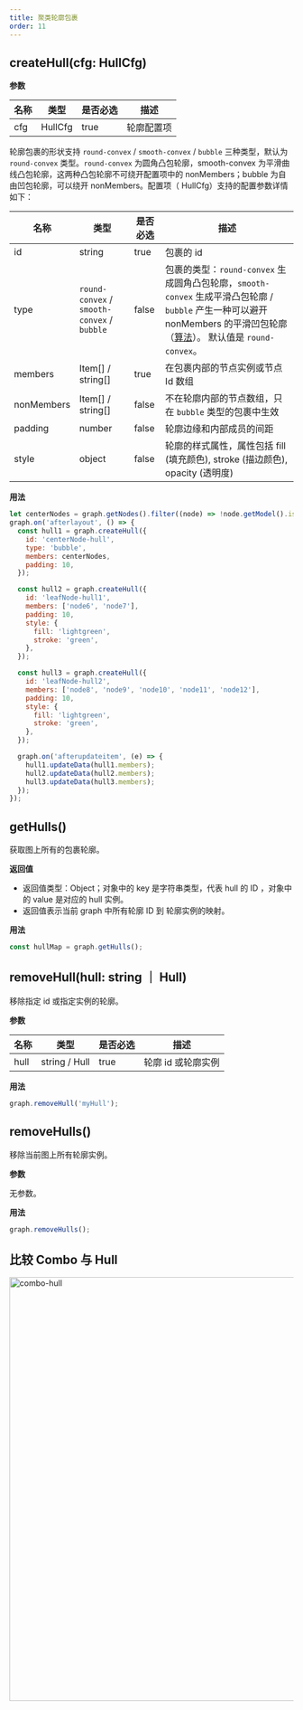 ```yaml
---
title: 聚类轮廓包裹
order: 11
---
```


## createHull(cfg: HullCfg)

**参数**

| 名称 | 类型    | 是否必选 | 描述       |
| ---- | ------- | -------- | ---------- |
| cfg  | HullCfg | true     | 轮廓配置项 |

轮廓包裹的形状支持 `round-convex` / `smooth-convex` / `bubble` 三种类型，默认为 `round-convex` 类型。`round-convex` 为圆角凸包轮廓，smooth-convex 为平滑曲线凸包轮廓，这两种凸包轮廓不可绕开配置项中的 nonMembers；bubble 为自由凹包轮廓，可以绕开 nonMembers。配置项（ HullCfg）支持的配置参数详情如下：

| 名称 | 类型 | 是否必选 | 描述 |
| --- | --- | --- | --- |
| id | string | true | 包裹的 id |
| type | `round-convex` / `smooth-convex` / `bubble` | false | 包裹的类型：`round-convex` 生成圆角凸包轮廓，`smooth-convex` 生成平滑凸包轮廓 / `bubble` 产生一种可以避开 nonMembers 的平滑凹包轮廓（[算法](http://vialab.science.uoit.ca/portfolio/bubblesets)）。 默认值是 `round-convex`。 |
| members | Item[] / string[] | true | 在包裹内部的节点实例或节点 Id 数组 |
| nonMembers | Item[] / string[] | false | 不在轮廓内部的节点数组，只在 `bubble` 类型的包裹中生效 |
| padding | number | false | 轮廓边缘和内部成员的间距 |
| style | object | false | 轮廓的样式属性，属性包括 fill (填充颜色), stroke (描边颜色), opacity (透明度) |

**用法**

```javascript
let centerNodes = graph.getNodes().filter((node) => !node.getModel().isLeaf);
graph.on('afterlayout', () => {
  const hull1 = graph.createHull({
    id: 'centerNode-hull',
    type: 'bubble',
    members: centerNodes,
    padding: 10,
  });

  const hull2 = graph.createHull({
    id: 'leafNode-hull1',
    members: ['node6', 'node7'],
    padding: 10,
    style: {
      fill: 'lightgreen',
      stroke: 'green',
    },
  });

  const hull3 = graph.createHull({
    id: 'leafNode-hull2',
    members: ['node8', 'node9', 'node10', 'node11', 'node12'],
    padding: 10,
    style: {
      fill: 'lightgreen',
      stroke: 'green',
    },
  });

  graph.on('afterupdateitem', (e) => {
    hull1.updateData(hull1.members);
    hull2.updateData(hull2.members);
    hull3.updateData(hull3.members);
  });
});
```

## getHulls()

获取图上所有的包裹轮廓。

**返回值**

- 返回值类型：Object；对象中的 key 是字符串类型，代表 hull 的 ID ，对象中的 value 是对应的 hull 实例。
- 返回值表示当前 graph 中所有轮廓 ID 到 轮廓实例的映射。

**用法**

```javascript
const hullMap = graph.getHulls();
```

## removeHull(hull: string ｜ Hull)

移除指定 id 或指定实例的轮廓。

**参数**

| 名称 | 类型          | 是否必选 | 描述               |
| ---- | ------------- | -------- | ------------------ |
| hull | string / Hull | true     | 轮廓 id 或轮廓实例 |

**用法**

```javascript
graph.removeHull('myHull');
```

## removeHulls()

移除当前图上所有轮廓实例。

**参数**

无参数。

**用法**

```javascript
graph.removeHulls();
```

## 比较 Combo 与 Hull

<img src='https://gw.alipayobjects.com/mdn/rms_f8c6a0/afts/img/A*08b2SZIUX1oAAAAAAAAAAAAAARQnAQ' alt='combo-hull' width='750'/>
